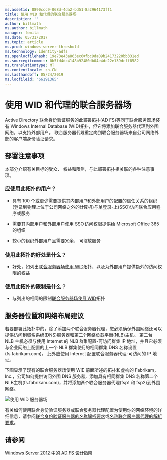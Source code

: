 ```yaml
---
ms.assetid: 8890ccc9-068d-4da2-bd51-8a2964173ff1
title: 使用 WID 和代理的联合服务器场
description: ''
author: billmath
ms.author: billmath
manager: femila
ms.date: 05/31/2017
ms.topic: article
ms.prod: windows-server-threshold
ms.technology: identity-adfs
ms.openlocfilehash: 19e73e43a863ec60fbc9da09b24173220bb331ed
ms.sourcegitcommit: 0b5fd4dc4148b92480db04e4dc22e139dcff8582
ms.translationtype: MT
ms.contentlocale: zh-CN
ms.lasthandoff: 05/24/2019
ms.locfileid: "66191365"
---
```

# <a name="federation-server-farm-using-wid-and-proxies"></a>使用 WID 和代理的联合服务器场

Active Directory 联合身份验证服务的此部署拓扑\(AD FS\)等同于联合服务器场装有 Windows Internal Database \(WID\)拓扑，但它将添加联合服务器代理到外围网络，以支持外部用户。 联合服务器代理重定向到联合服务器场来自公司网络外部的客户端身份验证请求。  
  
## <a name="deployment-considerations"></a>部署注意事项  
本部分介绍有关目标的受众、 权益和限制，与此部署拓扑相关联的各种注意事项。  
  
### <a name="who-should-use-this-topology"></a>应使用此拓扑的用户？  
  
-   具有 100 个或更少需要提供其内部用户和外部用户的配置的信任关系的组织\(登录到物理上位于公司网络之外的计算机\)与单登录\-上\(SSO\)访问联合应用程序或服务  
  
-   需要其内部用户和外部用户使用 SSO 访问权限提供给 Microsoft Office 365 的组织  
  
-   较小的组织外部用户且需要冗余、 可缩放服务  
  
### <a name="what-are-the-benefits-of-using-this-topology"></a>使用此拓扑的好处是什么？  
  
-   好处，如列出[联合服务器场使用 WID](Federation-Server-Farm-Using-WID-2012.md)拓扑，以及为外部用户提供额外的访问权限的权益  
  
### <a name="what-are-the-limitations-of-using-this-topology"></a>使用此拓扑的限制是什么？  
  
-   与列出的相同的限制[联合服务器场使用 WID](Federation-Server-Farm-Using-WID-2012.md)拓扑  
  
## <a name="server-placement-and-network-layout-recommendations"></a>服务器位置和网络布局建议  
若要部署此拓扑中的，除了添加两个联合服务器代理，您必须确保外围网络还可以提供访问到域名系统\(DNS\)服务器和第二个网络负载平衡\(NLB\)主机。 第二台 NLB 主机必须与使用 Internet 的 NLB 群集配置\-可访问群集 IP 地址，并且它必须与企业网络上配置的上一个 NLB 群集使用的相同群集 DNS 名称设置\(fs.fabrikam.com\)。 此外应使用 Internet 配置联合服务器代理\-可访问的 IP 地址。  
  
下图显示了现有的联合服务器场使用 WID 前面所述的拓扑和虚构的 Fabrikam，Inc.，公司如何提供访问外围 DNS 服务器，添加具有相同群集 DNS 名称第二个NLB主机\(fs.fabrikam.com\)，并将添加两个联合服务器代理\(fsp1 和 fsp2\)到外围网络。  
  
![使用 WID 服务器场](media/FarmWIDProxies.gif)  
  
有关如何使用联合身份验证服务器或联合服务器代理配置为使用你的网络环境的详细信息，请参阅[联合身份验证服务器的名称解析要求](Name-Resolution-Requirements-for-Federation-Servers.md)或[名称联合服务器代理的解析要求](Name-Resolution-Requirements-for-Federation-Server-Proxies.md)。  
  
## <a name="see-also"></a>请参阅
[Windows Server 2012 中的 AD FS 设计指南](AD-FS-Design-Guide-in-Windows-Server-2012.md)

